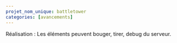 ```yaml
---
projet_nom_unique: battletower
categories: [avancements]
---
```

Réalisation : Les éléments peuvent bouger, tirer, debug du serveur.